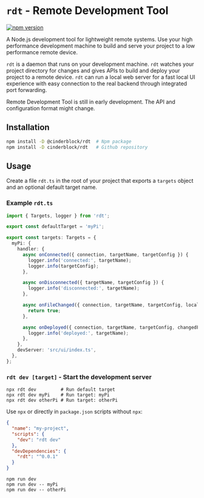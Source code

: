 # `rdt` - Remote Development Tool

[![npm version](https://badge.fury.io/js/rdt.svg)](https://badge.fury.io/js/rdt)

A Node.js development tool for lightweight remote systems.
Use your high performance development machine to build and serve your project to a low performance remote device.

`rdt` is a daemon that runs on your development machine.
`rdt` watches your project directory for changes and gives APIs to build and deploy your project to a remote device.
`rdt` can run a local web server for a fast local UI experience with easy connection to the real backend through integrated port forwarding.

Remote Development Tool is still in early development.
The API and configuration format might change.

## Installation

```bash
npm install -D @cinderblock/rdt  # Npm package
npm install -D cinderblock/rdt   # Github repository
```

## Usage

Create a file `rdt.ts` in the root of your project that exports a `targets` object and an optional default target name.

### Example `rdt.ts`

```ts
import { Targets, logger } from 'rdt';

export const defaultTarget = 'myPi';

export const targets: Targets = {
  myPi: {
    handler: {
      async onConnected({ connection, targetName, targetConfig }) {
        logger.info('connected:', targetName);
        logger.info(targetConfig);
      },

      async onDisconnected({ targetName, targetConfig }) {
        logger.info('disconnected:', targetName);
      },

      async onFileChanged({ connection, targetName, targetConfig, localPath }) {
        return true;
      },

      async onDeployed({ connection, targetName, targetConfig, changedFiles }) {
        logger.info('deployed:', targetName);
      },
    },
    devServer: 'src/ui/index.ts',
  },
};
```

### `rdt dev [target]` - Start the development server

```
npx rdt dev         # Run default target
npx rdt dev myPi    # Run target: myPi
npx rdt dev otherPi # Run target: otherPi
```

Use `npx` or directly in `package.json` scripts without `npx`:

```json
{
  "name": "my-project",
  "scripts": {
    "dev": "rdt dev"
  },
  "devDependencies": {
    "rdt": "^0.0.1"
  }
}
```

```
npm run dev
npm run dev -- myPi
npm run dev -- otherPi
```
